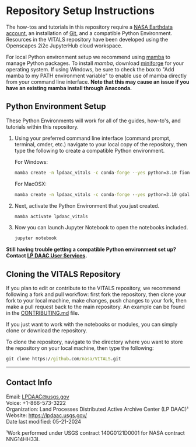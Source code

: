 # Repository Setup Instructions

The how-tos and tutorials in this repository require a [NASA Earthdata account](https://urs.earthdata.nasa.gov/), an installation of [Git](https://git-scm.com/downloads), and a compatible Python Environment. Resources in the VITALS repository have been developed using the Openscapes 2i2c JupyterHub cloud workspace.

For local Python environment setup we recommend using [mamba](https://mamba.readthedocs.io/en/latest/) to manage Python packages. To install *mamba*, download [miniforge](https://github.com/conda-forge/miniforge) for your operating system.  If using Windows, be sure to check the box to "Add mamba to my PATH environment variable" to enable use of mamba directly from your command line interface. **Note that this may cause an issue if you have an existing mamba install through Anaconda.**  

## Python Environment Setup

These Python Environments will work for all of the guides, how-to's, and tutorials within this repository.

1. Using your preferred command line interface (command prompt, terminal, cmder, etc.) navigate to your local copy of the repository, then type the following to create a compatible Python environment.

    For Windows:

    ```cmd
    mamba create -n lpdaac_vitals -c conda-forge --yes python=3.10 fiona=1.8.22 gdal hvplot geoviews rioxarray rasterio jupyter geopandas earthaccess jupyter_bokeh h5py h5netcdf spectral scikit-image jupyterlab seaborn dask ray-default
    ```

    For MacOSX:

    ```cmd
    mamba create -n lpdaac_vitals -c conda-forge --yes python=3.10 gdal=3.7.2 hvplot geoviews rioxarray rasterio geopandas fiona=1.9.4 jupyter earthaccess jupyter_bokeh h5py h5netcdf spectral scikit-image seaborn jupyterlab dask ray-default ray-dashboard
    ```

2. Next, activate the Python Environment that you just created.

    ```cmd
    mamba activate lpdaac_vitals 
    ```

3. Now you can launch Jupyter Notebook to open the notebooks included.

    ```cmd
    jupyter notebook 
    ```

**Still having trouble getting a compatible Python environment set up? Contact [LP DAAC User Services](https://lpdaac.usgs.gov/lpdaac-contact-us/).**  

## Cloning the VITALS Repository

If you plan to edit or contribute to the VITALS repository, we recommend following a fork and pull workflow: first fork the repository, then clone your fork to your local machine, make changes, push changes to your fork, then make a pull request back to the main repository. An example can be found in the [CONTRIBUTING.md](../CONTRIBUTING.md) file.

If you just want to work with the notebooks or modules, you can simply clone or download the repository.

To clone the repository, navigate to the directory where you want to store the repository on your local machine, then type the following:

```cmd
git clone https://github.com/nasa/VITALS.git
```

---

## Contact Info  

Email: <LPDAAC@usgs.gov>  
Voice: +1-866-573-3222  
Organization: Land Processes Distributed Active Archive Center (LP DAAC)¹  
Website: <https://lpdaac.usgs.gov/>  
Date last modified: 05-21-2024  

¹Work performed under USGS contract 140G0121D0001 for NASA contract NNG14HH33I.  
